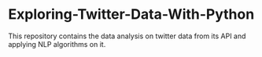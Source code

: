 # Exploring-Twitter-Data-With-Python
This repository contains the data analysis on twitter data from its API and applying NLP algorithms on it.
